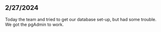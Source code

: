 ## 2/27/2024

Today the team and tried to get our database set-up, but had some trouble. We got the pgAdmin to work.
